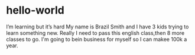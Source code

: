 # hello-world
I’m learning but it’s hard
My name is Brazil Smith and I have 3 kids trying to learn something new. Really I need to pass this english class,then 8 more classes to go. I'm going to bein business for myself so I can makee 100k a year. 
